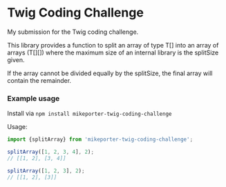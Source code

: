 # Twig Coding Challenge

My submission for the Twig coding challenge.

This library provides a function to split an array of type T[] into an array of arrays (T[][]) where the maximum size of 
an internal library is the splitSize given. 

If the array cannot be divided equally by the splitSize, the final array will contain the remainder.

### Example usage

Install via `npm install mikeporter-twig-coding-challenge`

Usage:
```javascript
import {splitArray} from 'mikeporter-twig-coding-challenge';

splitArray([1, 2, 3, 4], 2);
// [[1, 2], [3, 4]]

splitArray([1, 2, 3], 2);
// [[1, 2], [3]]
```

